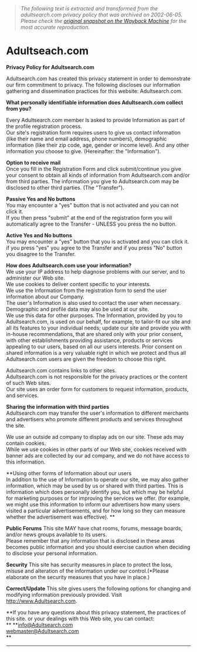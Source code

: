 > *The following text is extracted and transformed from the adultsearch.com privacy policy that was archived on 2002-06-05. Please check the [original snapshot on the Wayback Machine](https://web.archive.org/web/20020605183144id_/http%3A//www.adultsearch.com/privacy.asp) for the most accurate reproduction.*

# Adultseach.com

**Privacy Policy for Adultsearch.com**  


Adultsearch.com has created this privacy statement in order to demonstrate our firm commitment to privacy. The following discloses our information gathering and dissemination practices for this website: Adultsearch.com.

  
**What personally identifiable information does Adultsearch.com collect from you?**

Every Adultsearch.com member is asked to provide Information as part of the profile registration process.  
Our site's registration form requires users to give us contact information (like their name and email address, phone numbers), demographic information (like their zip code, age, gender or income level). And any other information you choose to give. (Hereinafter: the "Information"). 

**Option to receive mail**  
Once you fill in the Registration Form and click submit/continue you give your consent to obtain all kinds of information from Adultsearch.com and/or from third parties. The information you give to Adultsearch.com may be disclosed to other third parties. (The "Transfer").  


**Passive Yes and No buttons**  
You may encounter a "yes" button that is not activated and you can not click it.  
If you then press "submit" at the end of the registration form you will automatically agree to the Transfer - UNLESS you press the no button.

 **Active Yes and No buttons**  
You may encounter a "yes" button that you is activated and you can click it.  
if you press "yes" you agree to the Transfer and if you press "No" button you disagree to the Transfer.

 **How does Adultsearch.com use your information?**  
We use your IP address to help diagnose problems with our server, and to administer our Web site.  
We use cookies to deliver content specific to your interests.  
We use the Information from the registration form to send the user information about our Company.  
The user's Information is also used to contact the user when necessary.  
Demographic and profile data may also be used at our site.  
We use this data for other purposes. The Information, provided by you to Adultsearch.com, is used on our behalf, for example, to tailor-fit our site and all its features to your individual needs; update our site and provide you with in-house recommendations, that are shared only with your prior consent, with other establishments providing assistance, products or services appealing to our users, based on all our users interests. Prior consent on shared information is a very valuable right in which we protect and thus all Adultsearch.com users are given the freedom to choose this right. 

Adultsearch.com contains links to other sites.  
Adultsearch.com is not responsible for the privacy practices or the content of such Web sites.  
Our site uses an order form for customers to request information, products, and services.

**Sharing the information with third parties**  
Adultsearch.com may transfer the user's information to different merchants and advertisers who promote different products and services throughout the site. 

We use an outside ad company to display ads on our site. These ads may contain cookies.  
While we use cookies in other parts of our Web site, cookies received with banner ads are collected by our ad company, and we do not have access to this information.

**Using other forms of Information about our users  
In addition to the use of Information to operate our site, we may also gather information, which may be used by us or shared with third parties. This is information which does personally identify you, but which may be helpful for marketing purposes or for improving the services we offer. (for example, we might use this information to inform our advertisers how many users visited a particular advertisements, and for how long so they can measure whether the advertisement was effective). **

**Public Forums** This site MAY have chat rooms, forums, message boards, and/or news groups available to its users.  
Please remember that any information that is disclosed in these areas becomes public information and you should exercise caution when deciding to disclose your personal information.

**Security** This site has security measures in place to protect the loss, misuse and alteration of the information under our control.(*Please elaborate on the security measures that you have in place.)   


**Correct/Update** This site gives users the following options for changing and modifying information previously provided. Visit http://www.Adultsearch.com. 

**If you have any questions about this privacy statement, the practices of this site. or your dealings with this Web site, you can contact:  
** **[info@Adultsearch.com](mailto:info@Adultsearch.com)  
[webmaster@Adultsearch.com](mailto:webmaster@Adultsearch.com)  
**

 ****
